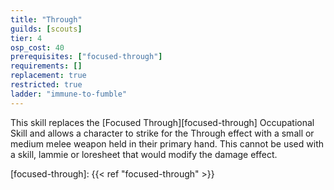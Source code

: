 ```yaml
---
title: "Through"
guilds: [scouts]
tier: 4
osp_cost: 40
prerequisites: ["focused-through"]
requirements: []
replacement: true
restricted: true
ladder: "immune-to-fumble"
---
```

This skill replaces the [Focused Through][focused-through] Occupational Skill and allows a character to strike for the Through effect with a small or medium melee weapon held in their primary hand. This cannot be used with a skill, lammie or loresheet that would modify the damage effect.

[focused-through]: {{< ref "focused-through" >}}